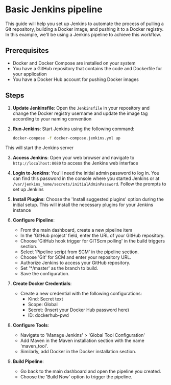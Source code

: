 # Basic Jenkins pipeline

This guide will help you set up Jenkins to automate the process of pulling a Git repository, building a Docker image, and pushing it to a Docker registry. In this example, we'll be using a Jenkins pipeline to achieve this workflow.

## Prerequisites

- Docker and Docker Compose are installed on your system
- You have a GitHub repository that contains the code and Dockerfile for your application
- You have a Docker Hub account for pushing Docker images

## Steps

1. **Update Jenkinsfile**:
   Open the `Jenkinsfile` in your repository and change the Docker registry username and update the image tag according to your naming convention

2. **Run Jenkins**:
   Start Jenkins using the following command:
   ```bash
   docker-compose -f docker-compose.jenkins.yml up
   ```
This will start the Jenkins server

3. **Access Jenkins**:
   Open your web browser and navigate to `http://localhost:8080` to access the Jenkins web interface

4. **Login to Jenkins**:
   You'll need the initial admin password to log in. You can find this password in the console where you started Jenkins or at `/var/jenkins_home/secrets/initialAdminPassword`. Follow the prompts to set up Jenkins

5. **Install Plugins**:
   Choose the 'Install suggested plugins' option during the initial setup. This will install the necessary plugins for your Jenkins instance

6. **Configure Pipeline**:
    - From the main dashboard, create a new pipeline item
    - In the 'GitHub project' field, enter the URL of your GitHub repository.
    - Choose 'GitHub hook trigger for GITScm polling' in the build triggers section.
    - Select 'Pipeline script from SCM' in the pipeline section.
    - Choose 'Git' for SCM and enter your repository URL.
    - Authorize Jenkins to access your GitHub repository.
    - Set '*/master' as the branch to build.
    - Save the configuration.

7. **Create Docker Credentials**:
    - Create a new credential with the following configurations:
        - Kind: Secret text
        - Scope: Global
        - Secret: (Insert your Docker Hub password here)
        - ID: dockerhub-pwd

8. **Configure Tools**:
    - Navigate to 'Manage Jenkins' > 'Global Tool Configuration'
    - Add Maven in the Maven installation section with the name 'maven_tool'.
    - Similarly, add Docker in the Docker installation section.

9. **Build Pipeline**:
    - Go back to the main dashboard and open the pipeline you created.
    - Choose the 'Build Now' option to trigger the pipeline.
